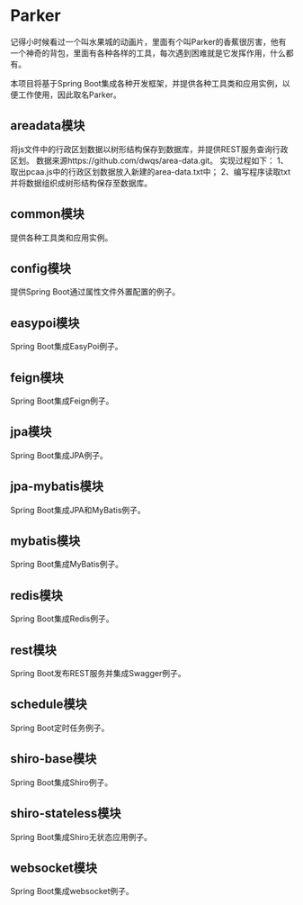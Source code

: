 # Parker
记得小时候看过一个叫水果城的动画片，里面有个叫Parker的香蕉很厉害，他有一个神奇的背包，里面有各种各样的工具，每次遇到困难就是它发挥作用，什么都有。

本项目将基于Spring Boot集成各种开发框架，并提供各种工具类和应用实例，以便工作使用，因此取名Parker。
## areadata模块
将js文件中的行政区划数据以树形结构保存到数据库，并提供REST服务查询行政区划。
数据来源https://github.com/dwqs/area-data.git。
实现过程如下：
1、取出pcaa.js中的行政区划数据放入新建的area-data.txt中；
2、编写程序读取txt并将数据组织成树形结构保存至数据库。
## common模块
提供各种工具类和应用实例。
## config模块
提供Spring Boot通过属性文件外置配置的例子。
## easypoi模块
Spring Boot集成EasyPoi例子。
## feign模块
Spring Boot集成Feign例子。
## jpa模块
Spring Boot集成JPA例子。
## jpa-mybatis模块
Spring Boot集成JPA和MyBatis例子。
## mybatis模块
Spring Boot集成MyBatis例子。
## redis模块
Spring Boot集成Redis例子。
## rest模块
Spring Boot发布REST服务并集成Swagger例子。
## schedule模块
Spring Boot定时任务例子。
## shiro-base模块
Spring Boot集成Shiro例子。
## shiro-stateless模块
Spring Boot集成Shiro无状态应用例子。
## websocket模块
Spring Boot集成websocket例子。

